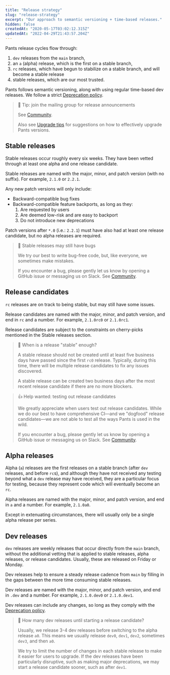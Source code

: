 ```yaml
---
title: "Release strategy"
slug: "release-strategy"
excerpt: "Our approach to semantic versioning + time-based releases."
hidden: false
createdAt: "2020-05-17T03:02:12.315Z"
updatedAt: "2022-04-29T21:43:57.204Z"
---
```

Pants release cycles flow through:

1. `dev` releases from the `main` branch,
2. an `a` (alpha) release, which is the first on a stable branch,
3. `rc` releases, which have begun to stabilize on a stable branch, and will become a stable release
4. stable releases, which are our most trusted.

Pants follows semantic versioning, along with using regular time-based dev releases. We follow a strict [Deprecation policy](doc:deprecation-policy).

> 📘 Tip: join the mailing group for release announcements
> 
> See [Community](doc:community).
> 
> Also see [Upgrade tips](doc:upgrade-tips) for suggestions on how to effectively upgrade Pants versions.

Stable releases
---------------

Stable releases occur roughly every six weeks. They have been vetted through at least one alpha and one release candidate.

Stable releases are named with the major, minor, and patch version (with no suffix). For example, `2.1.0` or `2.2.1`.

Any new patch versions will only include:

- Backward-compatible bug fixes
- Backward-compatible feature backports, as long as they:
  1. Are requested by users
  2. Are deemed low-risk and are easy to backport
  3. Do not introduce new deprecations 

Patch versions after `*.0` (i.e.: `2.2.1`) must have also had at least one release candidate, but no alpha releases are required.

> 🚧 Stable releases may still have bugs
> 
> We try our best to write bug-free code, but, like everyone, we sometimes make mistakes.
> 
> If you encounter a bug, please gently let us know by opening a GitHub issue or messaging us on Slack. See [Community](doc:community).

Release candidates
------------------

`rc` releases are on track to being stable, but may still have some issues.

Release candidates are named with the major, minor, and patch version, and end in `rc` and a number. For example, `2.1.0rc0` or `2.1.0rc1`.

Release candidates are subject to the constraints on cherry-picks mentioned in the Stable releases section.

> 📘 When is a release "stable" enough?
> 
> A stable release should not be created until at least five business days have passed since the first `rc0` release. Typically, during this time, there will be multiple release candidates to fix any issues discovered.
> 
> A stable release can be created two business days after the most recent release candidate if there are no more blockers.

> 👍 Help wanted: testing out release candidates
> 
> We greatly appreciate when users test out release candidates. While we do our best to have comprehensive CI—and we "dogfood" release candidates—we are not able to test all the ways Pants is used in the wild.
> 
> If you encounter a bug, please gently let us know by opening a GitHub issue or messaging us on Slack. See [Community](doc:community).

Alpha releases
--------------

Alpha (`a`) releases are the first releases on a stable branch (after `dev` releases, and before `rc`s), and although they have not received any testing beyond what a `dev` release may have received, they are a particular focus for testing, because they represent code which will eventually become an `rc`.

Alpha releases are named with the major, minor, and patch version, and end in `a` and a number.  For example, `2.1.0a0`.

Except in extenuating circumstances, there will usually only be a single alpha release per series.

Dev releases
------------

`dev` releases are weekly releases that occur directly from the `main` branch, without the additional vetting that is applied to stable releases, alpha releases, or release candidates. Usually, these are released on Friday or Monday.

Dev releases help to ensure a steady release cadence from `main` by filling in the gaps between the more time consuming stable releases.

Dev releases are named with the major, minor, and patch version, and end in `.dev` and a number. For example, `2.1.0.dev0` or `2.1.0.dev1`.

Dev releases can include any changes, so long as they comply with the [Deprecation policy](doc:deprecation-policy).

> 📘 How many dev releases until starting a release candidate?
> 
> Usually, we release 3-4 dev releases before switching to the alpha release `a0`. This means we usually release `dev0`, `dev1`, `dev2`, sometimes `dev3`, and then `a0`.
> 
> We try to limit the number of changes in each stable release to make it easier for users to upgrade. If the dev releases have been particularly disruptive, such as making major deprecations, we may start a release candidate sooner, such as after `dev1`.
